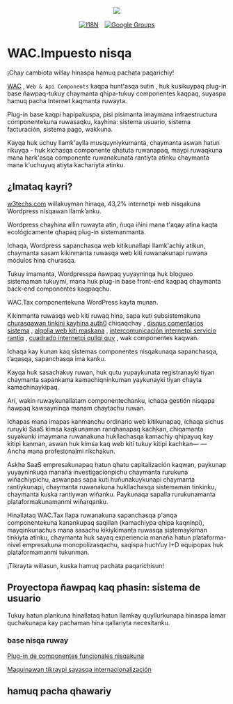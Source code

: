 <p align="center"><a href="https://wac.tax"><img src="https://cdn.jsdelivr.net/gh/wactax/img/logo.svg"/></a></p><p align="center"><a href="https://github.com/wactax/wac.tax/blob/main/doc/README.md#readme"><img alt="I18N" src="https://cdn.jsdelivr.net/gh/wactax/img/t.svg"/></a>　<a href="https://groups.google.com/u/2/g/wactax"><img alt="Google Groups" src="https://cdn.jsdelivr.net/gh/wactax/img/g-groups.svg"/></a></p>

# WAC.Impuesto nisqa

¡Chay cambiota willay hinaspa hamuq pachata paqarichiy!

[WAC](https://wac.tax) , `Web & Api Components` kaqpa hunt'asqa sutin , huk kusikuypaq plug-in base ñawpaq-tukuy chaymanta qhipa-tukuy componentes kaqpaq, suyaspa hamuq pacha Internet kaqmanta ruwayta.

Plug-in base kaqpi hapipakuspa, pisi pisimanta imaymana infraestructura componentekuna ruwasaqku, kayhina: sistema usuario, sistema facturación, sistema pago, wakkuna.

Kayqa huk uchuy llamk'aylla musquyniykumanta, chaymanta aswan hatun rikuyqa - huk kichasqa componente qhatuta ruwanapaq, maypi ruwaqkuna mana hark'asqa componente ruwanakunata rantiyta atinku chaymanta mana k'uchuyuq atiyta kachariyta atinku.

## ¿Imataq kayri?

[w3techs.com](https://w3techs.com/technologies/details/cm-wordpress) willakuyman hinaqa, 43,2% internetpi web nisqakuna Wordpress nisqawan llamk’anku.

Wordpress chayhina allin ruwayta atin, ñuqa iñini mana t'aqay atina kaqta ecológicamente qhapaq plug-in sistemanmanta.

Ichaqa, Wordpress sapanchasqa web kitikunallapi llamk'achiy atikun, chaymanta sasam kikinmanta ruwasqa web kiti ruwanakunapi ruwana módulos hina churasqa.

Tukuy imamanta, Wordpresspa ñawpaq yuyayninqa huk blogueo sistemaman tukuymi, mana huk plug-in base front-end kaqpaq chaymanta back-end componentes kaqpaqchu.

WAC.Tax componentekuna WordPress kayta munan.

Kikinmanta ruwasqa web kiti ruwaq hina, sapa kuti subsistemakuna [churasqawan tinkini kayhina auth0](https://auth0.com) chiqaqchay , [disqus comentarios sistema](https://disqus.com) , [algolia web kiti maskana](https://www.algolia.com) , [intercomunicación internetpi servicio rantiq](https://www.intercom.com) , [cuadrado internetpi qullqi quy](https://developer.squareup.com/docs/web-payments/overview) , wak componentes kaqwan.

Ichaqa kay kunan kaq sistemas componentes nisqakunaqa sapanchasqa, t’aqasqa, sapanchasqa ima kanku.

Kayqa huk sasachakuy ruwan, huk qutu yupaykunata registranayki tiyan chaymanta sapankama kamachiqninkuman yaykunayki tiyan chayta kamachinaykipaq.

Arí, wakin ruwaykunallatam componentechanku, ichaqa gestión nisqapa ñawpaq kawsayninqa manam chaytachu ruwan.

Ichapas mana imapas kanmanchu ordinario web kitikunapaq, ichaqa sichus ruruyki SaaS kimsa kaqkunaman ranqhanapaq kachkan, chiqamanta suyakunki imaymana ruwanakuna hukllachasqa kamachiy qhipayuq kay kitipi kanman, aswan huk kimsa kaq web kiti tukuy kitipi kachkan— — Ancha mana profesionalmi rikchakun.

Askha SaaS empresakunapaq hatun qhatu capitalización kaqwan, paykunap yuyayninkuqa manaña investigacionpichu chaymanta rurukuna wiñachiypichu, aswanpas sapa kuti huñunakuykunapi chaymanta rantiykunapi, chaymanta ruwanakuna hukllachasqa sistemaman tinkinku, chaymanta kuska rantiywan wiñanku. Paykunaqa sapalla rurukunamanta plataformakunamanmi wiñarqanku.

Hinallataq WAC.Tax llapa ruwanakuna sapanchasqa p'anqa componentekuna kanankupaq saqillan (kamachiypa qhipa kaqninpi), mayqinkunachus mana sasachu kikiykimanta ruwasqa sistemaykiman tinkiyta atinku, chaymanta huk sayaq experiencia manaña hatun plataforma-nivel empresakuna monopolizasqachu, saqispa huch’uy I+D equipopas huk plataformamanmi tukunman.

¡Tikrayta willasun, kuska hamuq pachata paqarichisun!

## Proyectopa ñawpaq kaq phasin: sistema de usuario

Tukuy hatun plankuna hinallataq hatun llamkay quyllurkunapa hinaspa lamar quchakunapa kay pachaman hina qallariyta necesitanku.

### base nisqa ruway

[Plug-in de componentes funcionales nisqakuna](./pkg.md)

[Maquinawan tikraypi sayasqa internacionalización](./i18n.md)

## hamuq pacha qhawariy
